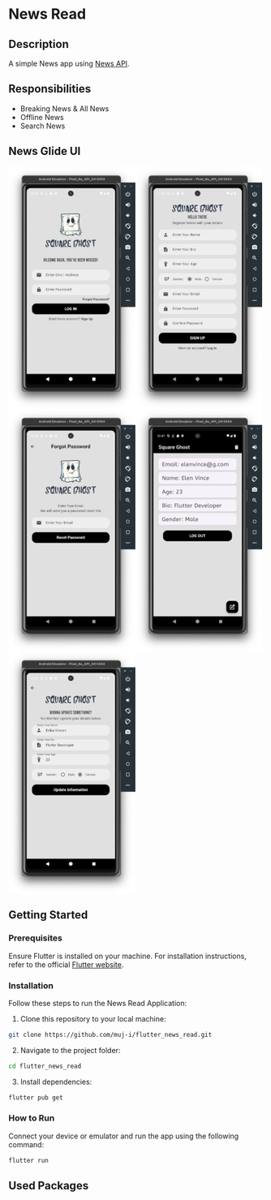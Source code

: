 
# News Read

## Description 

A simple News app using [News API](https://newsapi.org).

## Responsibilities

- Breaking News & All News 
- Offline News 
- Search News

## News Glide UI

<div style="display: flex; flex-wrap: wrap;">
    <img src="https://github.com/muj-i/square_ghost/blob/main/screenshots/ss1.png" width="250" />
    <img src="https://github.com/muj-i/square_ghost/blob/main/screenshots/ss2.png" width="250" />
    <img src="https://github.com/muj-i/square_ghost/blob/main/screenshots/ss3.png" width="250" />
    <img src="https://github.com/muj-i/square_ghost/blob/main/screenshots/ss4.png" width="250" />
    <img src="https://github.com/muj-i/square_ghost/blob/main/screenshots/ss5.png" width="250" />
    
</div>

## Getting Started

### Prerequisites

Ensure Flutter is installed on your machine. For installation instructions, refer to the official [Flutter website](https://flutter.dev/docs/get-started/install).

### Installation

Follow these steps to run the News Read Application:

1. Clone this repository to your local machine:

```bash
git clone https://github.com/muj-i/flutter_news_read.git
```

2. Navigate to the project folder:

```bash
cd flutter_news_read
```

3. Install dependencies:

```bash
flutter pub get
```

### How to Run

Connect your device or emulator and run the app using the following command:

```bash
flutter run
```
## Used Packages
<!--
Square Ghost integrates the following packages to enhance functionality:
- `firebase_core: ^2.15.0`: Firebase Core for Firebase integration.
- `firebase_auth: ^4.7.1`: Firebase Authentication for user authentication.
- `google_fonts: ^5.1.0`: Access Google Fonts for typography options.
- `font_awesome_flutter: ^10.5.0`: Access a wide range of Font Awesome icons for stylish visuals.
- `firebase_database: ^10.2.4`: Firebase Realtime Database for real-time data storage.
- `flutter_launcher_icons: ^0.13.1`: Simplify the generation of launcher icons on various platforms.
- `firebase_crashlytics: ^3.3.5`: Firebase Crashlytics for crash reporting and analysis.

## Project Directory Structure

The Square Ghost directory structure is organized as follows:

```
  progress_pal/
  ├── assets/
  │   ├── logo/
  │   │   ├── logo_name.png
  │   │   ├── logo.png
  │   │   ├── logo2.png
  ├── lib/
  │   ├── pages/
  │   │   ├── auth_pages/
  │   │   │   ├── forgot_password_page.dart
  │   │   │   ├── logedin_checking_page.dart
  │   │   │   ├── login_page.dart
  │   │   │   ├── signup_page.dart
  │   │   ├── home_page.dart
  │   │   ├── update_user_data_page.dart
  │   ├── reusable_widgets/
  │   │   ├── all_over_button.dart
  │   │   ├── constants.dart
  │   │   ├── delete_account.dart
  │   │   ├── gender_selection.dart
  │   │   ├── log_in_sign_up_button.dart
  │   │   ├── selected_gender.dart
  │   ├── firebase_options.dart
  │   ├── main.dart
```

## Contributors

- [Mujahedul Islam](https://github.com/muj-i)

## Special Thanks

A heartfelt thanks to [Mitch Koko](https://www.youtube.com/@createdbykoko) for his enlightening tutorial on Firebase & for teaching me how to make UI like this.

The Firebase tutorial of Mitch I follow:

[Firebase x Flutter Tutorial](https://www.youtube.com/watch?v=TkuO8OLgvkk&list=PLlvRDpXh1Se4wZWOWs8yapI8AS_fwDHzf&index=3)

[Email Login & Logout • Flutter Auth Tutorial ♡](https://www.youtube.com/watch?v=_3W-JuIVFlg)
--/>
## License

This project is licensed under the MIT License. Refer to the [LICENSE](https://opensource.org/license/mit/) file for details.
